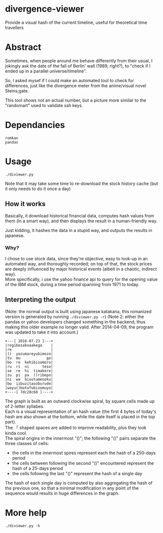 # divergence-viewer
Provide a visual hash of the current timeline, useful for theoretical time travellers

# Abstract

Sometimes, when people around me behave differently from their usual, I jokingly ask
the date of the fall of Berlin' wall (1989, right?), to "check if I ended up in a
parallel universe/timeline".

So, I asked mysef if I could make an automated tool to check for differences, just like
the divergence meter from the anime/visual novel Steins;gate.

This tool shows not an actual number, but a picture more similar to the "randomart" used
to validate ssh keys.

# Dependancies

    romkan
    pandas

# Usage

    ./diviewer.py

Note that it may take some time to re-download the stock history cache (but it only
needs to do it once a day)

## How it works

Basically, it download historical financial data, computes hash values from them (in a
smart way), and then displays the result in a human-friendly way.

Just kidding, it hashes the data in a stupid way, and outputs the results in japanese.

### Why?

I chose to use stock data, since they're objective, easy to look-up in an automated way,
and thoroughly recorded; on top of that, the stock prices are deeply influenced by
major historical events (albeit in a chaotic, indirect way).  
More specifically, i use the yahoo finance api to query for the opening value of
the IBM stock, during a time period spanning from 1971 to today.

## Interpreting the output

(Note: the normal output is built using japanese katakana, this romanized version
is generated by running `./diviewer.py -r`)
(Note 2: either the pandas or yahoo developers changed something in the backend, 
thus making this older example no longer valid. After 2014-04-09, the program
was updated to take it into account.)

    +---[ 2016-07-23 ]---+
    |rogibosakoaakega    |
    |re                  |
    |()  yozumareyubimozo|
    |tu  mu            go|
    |bo  re  kehibisomoro|
    |ru  ri  ni      teso|
    |se  re  hi  timakore|
    |zu  pi  pa  ()ribepo|
    |ni  wa  biuutumeooku|
    |bo  iibuzitasoburude|
    |wayu()botufubizomuyo|
    +----[ 7dc28c60 ]----+

The graph is built as an outward clockwise spiral, by square cells made up of 2-letter syllabes.  
Each is a visual representation of an hash value (the first 4 bytes of today's hash are also
shown at the bottom, while the date itself is placed in the top part).  
The 「 shaped spaces are added to improve readability, plus they look kinda cool.  
The spiral origins in the innermost "()"; the following "()" pairs separate the
three classes of cells:

* the cells in the innermost spires represent each the hash of a 250-days period
* the cells between following the second "()" encountered represent the hash of a 25-days period
* the cells following the last "()" represent the hash of a single day

The hash of each single day is computed by also aggregating the hash of the previous one, so that
a minimal modification in any point of the sequence would results in huge differences in
the graph.

# More help

    ./diviewer.py -h
